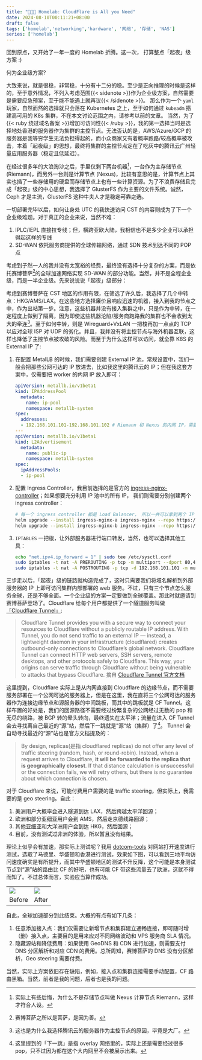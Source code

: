 ```yaml
---
title: "🧑🏿‍💻 Homelab: CloudFlare is All you Need"
date: 2024-08-10T00:11:21+08:00
draft: false
tags: ['homelab','networking','hardware', '网络', '存储', 'NAS']
series: ['homelab']
---
```


回到原点，又开始了一年一度的 Homelab 折腾。这一次， 打算整点「起夜」级方案 :)

<!--more-->

何为企业级方案?

大致来说，就是很稳，非常稳，十分有十二分的稳。至少是正向推理的时候是这样的，至于意外情况，不列入考虑范围{{< sidenote >}}作为企业级方案，自然需要是需要应急预案，至于能不能遇上就再议{{< /sidenote >}}。 那么作为一个 `yaml` 玩家，自然而然的选择就只会落在 Kubernetes 之上，至于如何通过 `kubeadm` 搭建高可用的 K8s 集群，不在本文讨论范围之内，请参考以前的文章。 当然，为了{{< ruby 绕过域名备案 >}}增加可访问性{{< /ruby >}}，我的第一选择当时是选择地处香港的服务器作为集群的主控节点。无法否认的是，AWS/Azure/GCP 的服务器是我等穷学生无法负担得起的，而小众商家又有着概率跑路/较高概率被攻击，本着「起夜级」的思想，最终将集群的主控节点定在了吃灰中的腾讯云广州轻量应用服务器（稳定且低延迟）。

在经过很多年的大浪淘沙之后，手里仅剩下两台机器[^1]，一台作为主存储节点 (Riemann)，而另外一台则是计算节点 (Nexus)，比较有意思的是，计算节点上其实也插了一些存储用的硬盘而存储节点上也有一些计算资源。为了不浪费存储且完成「起夜」级的中心思想，我选择了 GlusterFS 作为主要的文件系统。诚然， Ceph 才是主流，GlusterFS 这种牛夫人才是~~稳定可靠之选~~。

一切部署完毕以后，如何让身处 UTC 的我快速访问 CST 的内容则成为了下一个企业级难题。对于真正的企业来说，当然不难：
1. IPLC/IEPL 直接拉专线；但，横跨亚欧大陆，我相信也不是多少企业可以承担得起这样的专线
2. SD-WAN  依托服务商提供的全球传输网络，通过 SDN 技术到达不同的 POP 点

考虑到孑然一人的我并没有太宽裕的经费，最终没有选择十分复杂的方案，而是依托赛博菩萨[^2]的全球加速网络实现 SD-WAN 的部分功能。当然，并不是全程企业级，而是一半企业级。先来说说说「起夜」级部分：

考虑到赛博菩萨在 CST 地区的作用有限，在筛选了许久后，我选择了几个中转点：HKG/AMS/LAX。在这些地方选择廉价且响应迅速的机器，接入到我的节点之中，作为出站第一步。注意，这些机器并没有接入集群之中，只是作为中转，在一定程度上做到了隔离，因为即使这些机器沦陷/服务商跑路我的集群也不会收到太大的牵连[^3]。至于如何中转，则是 Wireguard+VxLAN 一把梭再加一点点的 TCP 以应对全球 ISP 对 UDP 的劣化。并且，我并没有将主控节点与海外机器互联，这样也降低了主控节点被攻破的风险。而至于为什么这样可以访问，就全靠 K8S 的 External IP 了:

1. 在配置 MetalLB 的时候，我们需要创建 External IP 池，常规设置中，我们一般会把那些公网可达的 IP 放进去，比如我这里的腾讯云的 IP；但在我这套方案中，仅需要把 worker 的内网 IP 放入即可：
    ```yaml
    apiVersion: metallb.io/v1beta1
    kind: IPAddressPool
      metadata:
        name: ip-pool
        namespace: metallb-system
    spec:
      addresses:
      - 192.168.101.101-192.168.101.102 # Riemann 和 Nexus 的内网 IP，需要主控节点也可以访问的 IP
    ---
    apiVersion: metallb.io/v1beta1
    kind: L2Advertisement
      metadata:
        name: public-ip
        namespace: metallb-system
    spec:
      ipAddressPools:
      - ip-pool
    ```
2. 配置 Ingress Controller，我目前选择的是官方的 [ingress-nginx-controller](https://github.com/kubernetes/ingress-nginx)；如果想要充分利用 IP 池中的所有 IP， 我们则需要分别创建两个 ingress controller：
    ```bash
    # 每一个 ingress controller 都是 Load Balancer， 所以一共可以拿到两个 IP
    helm upgrade --install ingress-nginx-a ingress-nginx --repo https://kubernetes.github.io/ingress-nginx --namespace ingress-nginx-a --create-namespace
    helm upgrade --install ingress-nginx-b ingress-nginx --repo https://kubernetes.github.io/ingress-nginx --namespace ingress-nginx-b --create-namespace
    ```
3. `IPTABLES` 一把梭，让外部服务器进行端口转发，当然，也可以选择其他工具：
    ```bash
    echo "net.ipv4.ip_forward = 1" | sudo tee /etc/sysctl.conf
    sudo iptables -t nat -A PREROUTING -p tcp -m multiport --dport 80,443 -j DNAT --to-destination 192.168.101.101:80
    sudo iptables -t nat -A POSTROUTING -p tcp -d 192.168.101.101 -m multiport --dport 80,443 -j SNAT --to-source 192.168.101.2
    ```
三步走以后，「起夜」级的链路就构造完成了，这时只需要我们将域名解析到外部服务器的 IP 上即可访问集群内部部署的 web 服务。不过，只有三个节点怎么服务全球，还是不够全面。一个企业级的方案一定要做到全球覆盖。那此时就邀请到赛博菩萨登场了。Cloudflare 给每个用户都提供了一个隧道服务叫做 [「Cloudflare Tunnel」](https://www.cloudflare.com/products/tunnel/):

> Cloudflare Tunnel provides you with a secure way to connect your resources to Cloudflare without a publicly routable IP address. With Tunnel, you do not send traffic to an external IP — instead, a lightweight daemon in your infrastructure (cloudflared) creates outbound-only connections to Cloudflare’s global network. Cloudflare Tunnel can connect HTTP web servers, SSH servers, remote desktops, and other protocols safely to Cloudflare. This way, your origins can serve traffic through Cloudflare without being vulnerable to attacks that bypass Cloudflare.
> 摘自 [Cloudflare Tunnel 官方文档](https://developers.cloudflare.com/cloudflare-one/connections/connect-networks/)

这里提到，Cloudflare 实际上是从内网直接到 Cloudflare 的边缘节点，而不需要服务部署在一个公网可达的服务器上，但是在这里，我在直将三个公网可达的服务器作为连接边缘节点和源服务器的中间跳板，而其中的跳板就是 CF Tunnel。这样布置的好处是，我们的回源路径不需要经过纷繁复杂的公网经过无数的 pop 和无尽的绕路，被 BGP 转的晕头转向，最终遗失在太平洋；流量在进入 CF Tunnel 会去寻找离自己最近的“源”站，然后下一跳就是”源“站（集群）了[^4]。 Tunnel 会自动寻找最近的“源”站也是官方文档提及的：
> By design, replicas(是指 cloudflared replicas) do not offer any level of traffic steering (random, hash, or round-robin). Instead, when a request arrives to Cloudflare, **it will be forwarded to the replica that is geographically closest**. If that distance calculation is unsuccessful or the connection fails, we will retry others, but there is no guarantee about which connection is chosen.

对于 Cloudflare 来说，可能付费用户需要的是 traffic steering，但实际上，我需要的是 geo steering。自此：
1. 美洲用户大概率会进入隧道到达 LAX，然后跨越太平洋回源；
2. 欧洲和部分亚细亚用户会到 AMS，然后走京德线路回源；
3. 其他亚细亚和大洋洲用户会到达 HKG，然后回源；
4. 目前，没有测试过非洲的体验，所以暂且没有结果。

理论上似乎会有加速，那实际上测试呢？我用 [dotcom-tools](https://www.dotcom-tools.com/) 对网站打开速度进行测试，选取了马德里、华盛顿和香港进行测试，效果如下图，可以看到三地平均访问速度确实是有所提升，而其中华盛顿地区的测试不升反降，这个可能是本身测试节点到“源”站的路由比 CF 的好吧，也有可能 CF 带这些流量去了欧洲，这就不得而知了。不过总体而言，实验应当算作成功。

<table>
    <tr>
        <td><img src="https://32cf906.webp.li/2024/08/media-before-cf.png" /></td>
        <td><img src="https://32cf906.webp.li/2024/08/media-cf-speedup.png"/></td>
    </tr>
    <tr>
        <td><center>Before</center></td>
        <td><center>After</center></td>
    </tr>
</table>

自此，全球加速部分到此结束。大概的有点有如下几条：
1. 任意添加接入点：我们仅需要让新增节点和集群建立通畅连接，即可随时增（删）接入点，主要目的是用来应对不同网络波动和 VPS 服务商 SLA 情况。
2. 隐藏源站和降低费用：如果使用 GeoDNS 和 CDN 进行加速，则需要支付 DNS 分区解析和对应 CDN 的费用。总所周知，赛博菩萨的 DNS 没有分区解析，Geo steering 需要付费。

当然，实际上方案依旧存在缺陷，例如，接入点和集群连接需要手动配置，CF 路由黑箱。当然，前者是我的问题，后者也是我的问题。


[^1]: 实际上有些后悔，为什么不是存储节点叫做 Nexus 计算节点 Riemann，这样才符合人设。
[^2]: 赛博菩萨之所以是菩萨，是因为善。
[^3]: 这也是为什么我选择腾讯云的服务器作为主控节点的原因，毕竟是大厂。
[^4]: 这里提到的「下一跳」是指 overlay 网络里的，实际上还是需要经过很多 pop，只不过因为都在这个大内网里不会被展示出来。